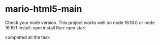# mario-html5-main
 
Check your node version. This project works well on node 16.16.0 or node 16.19.1
Install: npm install
Run: npm start

completed all the task